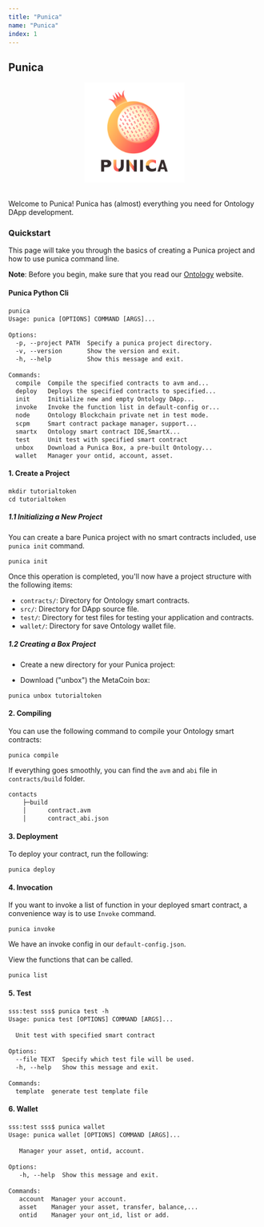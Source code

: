 ```yaml
---
title: "Punica"
name: "Punica"
index: 1
---
```


## Punica

<div align="center">
  <img src="https://raw.githubusercontent.com/punicasuite/punica-python/master/punica.png" height="200" width="200"><br><br>
</div>

Welcome to Punica! Punica has (almost) everything you need for Ontology DApp development.

### Quickstart

This page will take you through the basics of creating a Punica project and how to use punica command line.

**Note**: Before you begin, make sure that you read our [Ontology](https://ont.io/) website.


#### Punica Python Cli

```shell
punica
Usage: punica [OPTIONS] COMMAND [ARGS]...

Options:
  -p, --project PATH  Specify a punica project directory.
  -v, --version       Show the version and exit.
  -h, --help          Show this message and exit.

Commands:
  compile  Compile the specified contracts to avm and...
  deploy   Deploys the specified contracts to specified...
  init     Initialize new and empty Ontology DApp...
  invoke   Invoke the function list in default-config or...
  node     Ontology Blockchain private net in test mode.
  scpm     Smart contract package manager，support...
  smartx   Ontology smart contract IDE,SmartX...
  test     Unit test with specified smart contract
  unbox    Download a Punica Box, a pre-built Ontology...
  wallet   Manager your ontid, account, asset.
```


#### 1. Create a Project

```shell
mkdir tutorialtoken
cd tutorialtoken
```

##### 1.1 Initializing a New Project

You can create a bare Punica project with no smart contracts included, use `punica init` command.

```shell
punica init
```

Once this operation is completed, you'll now have a project structure with the following items:

- `contracts/`: Directory for Ontology smart contracts.
- `src/`: Directory for DApp source file.
- `test/`: Directory for test files for testing your application and contracts.
- `wallet/`: Directory for save Ontology wallet file.

##### 1.2 Creating a Box Project

- Create a new directory for your Punica project:



- Download ("unbox") the MetaCoin box:

```shell
punica unbox tutorialtoken
```

#### 2. Compiling


You can use the following command to compile your Ontology smart contracts:

```shell
punica compile
```

If everything goes smoothly, you can find the `avm` and `abi` file in `contracts/build` folder.

```shell
contacts
    ├─build
    │      contract.avm
    │      contract_abi.json
```
#### 3. Deployment

To deploy your contract, run the following:

```shell
punica deploy
```

#### 4. Invocation

If you want to invoke a list of function in your deployed smart contract, a convenience way is to use `Invoke` command.

```shell
punica invoke
```

We have an invoke config in our `default-config.json`.

View the functions that can be called.

```shell
punica list
```

#### 5. Test

```shell
sss:test sss$ punica test -h
Usage: punica test [OPTIONS] COMMAND [ARGS]...

  Unit test with specified smart contract

Options:
  --file TEXT  Specify which test file will be used.
  -h, --help   Show this message and exit.

Commands:
  template  generate test template file
```

#### 6. Wallet

```shell
sss:test sss$ punica wallet
Usage: punica wallet [OPTIONS] COMMAND [ARGS]...

   Manager your asset, ontid, account.

Options:
   -h, --help  Show this message and exit.

Commands:
   account  Manager your account.
   asset    Manager your asset, transfer, balance,...
   ontid    Manager your ont_id, list or add.

```